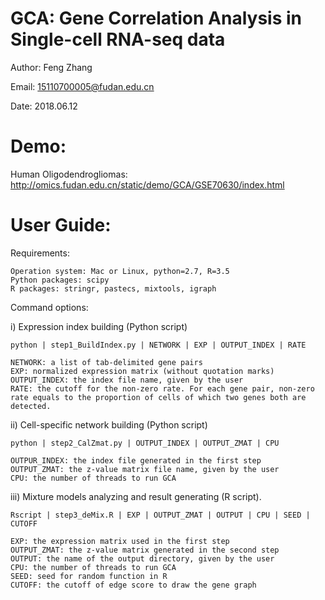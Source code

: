 # GCA: Gene Correlation Analysis in Single-cell RNA-seq data

Author: Feng Zhang

Email: 15110700005@fudan.edu.cn

Date: 2018.06.12

# Demo: 

Human Oligodendrogliomas: http://omics.fudan.edu.cn/static/demo/GCA/GSE70630/index.html

# User Guide:

Requirements:

    Operation system: Mac or Linux, python=2.7, R=3.5    
    Python packages: scipy    
    R packages: stringr, pastecs, mixtools, igraph

Command options:

i) Expression index building (Python script)

    python | step1_BuildIndex.py | NETWORK | EXP | OUTPUT_INDEX | RATE
    
    NETWORK: a list of tab-delimited gene pairs 
    EXP: normalized expression matrix (without quotation marks)    
    OUTPUT_INDEX: the index file name, given by the user   
    RATE: the cutoff for the non-zero rate. For each gene pair, non-zero rate equals to the proportion of cells of which two genes both are detected. 

ii) Cell-specific network building (Python script)

    python | step2_CalZmat.py | OUTPUT_INDEX | OUTPUT_ZMAT | CPU    
    
    OUTPUR_INDEX: the index file generated in the first step    
    OUTPUT_ZMAT: the z-value matrix file name, given by the user   
    CPU: the number of threads to run GCA 

iii) Mixture models analyzing and result generating (R script).

    Rscript | step3_deMix.R | EXP | OUTPUT_ZMAT | OUTPUT | CPU | SEED | CUTOFF
    
    EXP: the expression matrix used in the first step
    OUTPUT_ZMAT: the z-value matrix generated in the second step
    OUTPUT: the name of the output directory, given by the user
    CPU: the number of threads to run GCA 
    SEED: seed for random function in R
    CUTOFF: the cutoff of edge score to draw the gene graph
    

